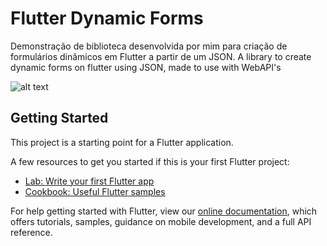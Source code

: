 # Flutter Dynamic Forms

Demonstração de biblioteca desenvolvida por mim para criação de formulários dinâmicos em Flutter a partir de um JSON.
A library to create dynamic forms on flutter using JSON, made to use with WebAPI's

![alt text](https://raw.githubusercontent.com/username/projectname/branch/path/to/img.png)

## Getting Started

This project is a starting point for a Flutter application.

A few resources to get you started if this is your first Flutter project:

- [Lab: Write your first Flutter app](https://flutter.dev/docs/get-started/codelab)
- [Cookbook: Useful Flutter samples](https://flutter.dev/docs/cookbook)

For help getting started with Flutter, view our 
[online documentation](https://flutter.dev/docs), which offers tutorials, 
samples, guidance on mobile development, and a full API reference.

